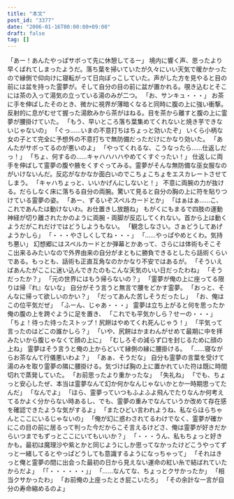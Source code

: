 ```yaml
---
title: "本文"
post_id: "3377"
date: "2006-01-16T00:00:00+09:00"
draft: false
tag: []
---
```



「あー！あんたやっぱサボって先に休憩してるー」 境内に響く声、思ったより早くばれてしまったようだ。落ち葉を掃いていたが久々にいい天気で暖かかったので縁側で仰向けに寝転がって日向ぼっこしていた。声がした方を見やると目の前には盆を持った霊夢が。そして自分の目の前に盆が置かれる。覗き込むとそこには茶の入って湯気の立っている湯のみが二つ。 「お、サンキュ・・・」 お茶に手を伸ばしたそのとき、微かに視界が薄暗くなると同時に腹の上に強い衝撃。反射的に息がむせて握った湯飲みから茶がはねる。目を茶から離すと腹の上に霊夢が腰掛けていた。 「もう、早いところ落ち葉集めてくれないと焼き芋できないじゃないの」 「ぐっ……いまの不意打ちはちょっと効いたぞ」 いくら小柄な女の子とて完全に予想外の不意打ちで無防備だっただけにかなり効いた。 「あんたがサボってるのが悪いのよ」 「やってくれるな、こうなったら……仕返しだっ！」 「ちょ、何するの……キャハハハハやめてくすぐったい！」 仕返しに両手を伸ばして霊夢の腹や腋をくすぐってみる。霊夢がそんな無防備な巫女服なのがいけないんだ。反応がなかなか面白いのでこちょこちょをエスカレートさせてしまう。 「キャハちょっと、いいかげんにしないと！」 不意に両腕の力が抜ける。だらしなく床に落ちる自分の両腕。驚いて見ると自分の胸の上に符を貼りつけている霊夢の姿。 「あー、ずるいぞスペルカードとか」 「はぁはぁ……こ、これであんたは動けないわ。お仕置きし放題ね」 もがくにもまるで四肢の運動神経が切り離されたかのように両腕・両脚が反応してくれない。首から上は動くようだがこれだけではどうしようもない。 「観念しなさい。さぁどうしてあげようかしら」 「・・・やさしくしてね・・・」 「……やっぱやめとくわ。気持ち悪い」 幻想郷にはスペルカードとか弾幕とかあって、さらには体術もそこそこ出来るみたいなので外界由来の自分がまともに勝負できるとしたら話術くらいである。もっとも、話術も正直互角なのかかなり不安ではあるが。 「そういえばあんたがここに迷い込んできたのもこんな天気のいい日だったわね」 「そうだったか？」 「元の世界にはもう帰らないの？」 「霊夢が俺の上に座ってる限りは帰『れ』ないな」 自分がそう言うと無言で腰をどかす霊夢。 「おっと、そんなに帰って欲しいのかい？」 「だってあんた苦しそうだったし」 「お、俺はこの位平気だぜ」 「ふーん、じゃあ・・・」 霊夢は立ち上がると何を思ったか俺の腹の上を跨ぐように足を置き、 「これでも平気かしら？せーの・・・」 「ちょ！待った待ったストップ！尻餅はやめてくれ死んじゃう！」 「平気って言ったのはどこの誰かしら？」 「いや、尻餅はかまわんがせめて最期に中を拝みたいから腹じゃなくて顔の上に」 「むしろその減らず口を封じるために顔の上ね」 霊夢はそう言うと俺の上からどいて縁側の縁に腰掛ける。 「……寝ながらお茶なんて行儀悪いわよ？」 「あぁ、そうだな」 自分も霊夢の言葉を受けて湯のみを取り霊夢の隣に腰掛ける。気づけば胸の上に置かれていた符は既に時間切れで蒸発していた。 「お前思ったより重かったな」 「失礼ね」 「でも、ちょっと安心したぜ、本当は霊夢なんて幻か何かなんじゃないかとか一時期思ってたんだ」 「なんでよ」 「ほら、霊夢っていつもふよふよ飛んでたりなんか何考えてるかよく分からない時あるし、でも、霊夢の重みでなんていうか改めて存在感を確認できたような気がするよ」 「またひどい言われようね、私ならほらちゃんとここにいるじゃないの」 「俺が幻に惑わされてるわけでなく、霊夢が確かにこの目の前に居るって判った今だからこそ言えるけどさ、俺は霊夢が好きだからいつまでもずっとここにいてもいいか？」 「・・・うん、私もちょっと好きかも。最初は魔理沙や紫とかと同じようにしか思ってなかったけどこうやってずっと一緒してるとやっぱどうしても意識するようになっちゃって」 「それはきっと俺と霊夢の間に出会った最初の日から見えない運命の紅い糸で結ばれていたからだよ」 「「・・・・・・」」 「……なんてな、ちょっとクサかったか」 「相当クサかったわ」 「お前俺の上座ったとき屁こいたろ」 「その余計な一言が自分の寿命縮めるのよ」
